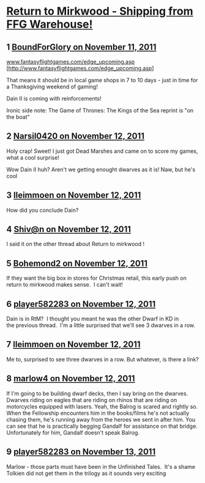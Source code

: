 # [Return to Mirkwood - Shipping from FFG Warehouse!](https://community.fantasyflightgames.com/topic/56181-return-to-mirkwood-shipping-from-ffg-warehouse/)

## 1 [BoundForGlory on November 11, 2011](https://community.fantasyflightgames.com/topic/56181-return-to-mirkwood-shipping-from-ffg-warehouse/?do=findComment&comment=555092)

www.fantasyflightgames.com/edge_upcoming.asp [http://www.fantasyflightgames.com/edge_upcoming.asp]

That means it should be in local game shops in 7 to 10 days - just in time for a Thanksgiving weekend of gaming!

Dain II is coming with reinforcements!

Ironic side note: The Game of Thrones: The Kings of the Sea reprint is "on the boat"

## 2 [Narsil0420 on November 12, 2011](https://community.fantasyflightgames.com/topic/56181-return-to-mirkwood-shipping-from-ffg-warehouse/?do=findComment&comment=555116)

Holy crap! Sweet! I just got Dead Marshes and came on to score my games, what a cool surprise!

Wow Dain II huh? Aren't we getting enought dwarves as it is! Naw, but he's cool

## 3 [lleimmoen on November 12, 2011](https://community.fantasyflightgames.com/topic/56181-return-to-mirkwood-shipping-from-ffg-warehouse/?do=findComment&comment=555143)

How did you conclude Dain?

## 4 [Shiv@n on November 12, 2011](https://community.fantasyflightgames.com/topic/56181-return-to-mirkwood-shipping-from-ffg-warehouse/?do=findComment&comment=555166)

I said it on the other thread about Return to mirkwood !

## 5 [Bohemond2 on November 12, 2011](https://community.fantasyflightgames.com/topic/56181-return-to-mirkwood-shipping-from-ffg-warehouse/?do=findComment&comment=555168)

If they want the big box in stores for Christmas retail, this early push on return to mirkwood makes sense.  I can't wait!

## 6 [player582283 on November 12, 2011](https://community.fantasyflightgames.com/topic/56181-return-to-mirkwood-shipping-from-ffg-warehouse/?do=findComment&comment=555178)

Dain is in RtM?  I thought you meant he was the other Dwarf in KD in the previous thread.  I'm a little surprised that we'll see 3 dwarves in a row.

## 7 [lleimmoen on November 12, 2011](https://community.fantasyflightgames.com/topic/56181-return-to-mirkwood-shipping-from-ffg-warehouse/?do=findComment&comment=555205)

Me to, surprised to see three dwarves in a row. But whatever, is there a link?

## 8 [marlow4 on November 12, 2011](https://community.fantasyflightgames.com/topic/56181-return-to-mirkwood-shipping-from-ffg-warehouse/?do=findComment&comment=555238)

If I'm going to be building dwarf decks, then I say bring on the dwarves. Dwarves riding on eagles that are riding on rhinos that are riding on motorcycles equipped with lasers. Yeah, the Balrog is scared and rightly so. When the Fellowship encounters him in the books/films he's not actually chasing them, he's running away from the heroes we sent in after him. You can see that he is practically begging Gandalf for assistance on that bridge. Unfortunately for him, Gandalf doesn't speak Balrog.

## 9 [player582283 on November 13, 2011](https://community.fantasyflightgames.com/topic/56181-return-to-mirkwood-shipping-from-ffg-warehouse/?do=findComment&comment=555387)

Marlow - those parts must have been in the Unfinished Tales.  It's a shame Tolkien did not get them in the trilogy as it sounds very exciting

